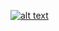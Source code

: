 [![alt text](https://img.shields.io/badge/Contribute-light-ff69b4.svg?style=flat-square)](//github.com/aeth1r/light/issues)
